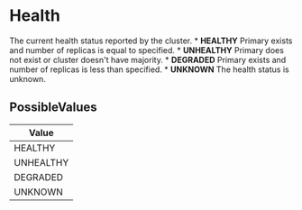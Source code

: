 # Health

The current health status reported by the cluster. * **HEALTHY** Primary exists and number of replicas is equal to specified. * **UNHEALTHY** Primary does not exist or cluster doesn't have majority. * **DEGRADED** Primary exists and number of replicas is less than specified. * **UNKNOWN** The health status is unknown. 

## PossibleValues
|Value |
|------------ |
|HEALTHY |
|UNHEALTHY |
|DEGRADED |
|UNKNOWN |



